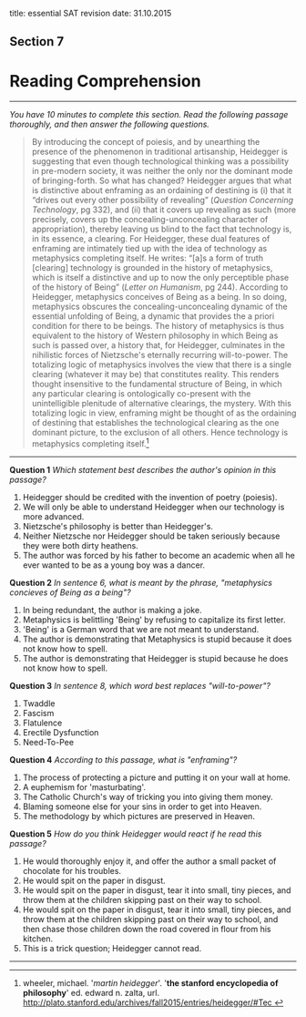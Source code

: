 title: essential SAT revision
date: 31.10.2015

## Section 7

# Reading Comprehension

-----

*You have 10 minutes to complete this section.*
*Read the following passage thoroughly, and then answer the following questions.*


>By introducing the concept of poiesis, and by unearthing the presence of the phenomenon in traditional artisanship, Heidegger is suggesting that even though technological thinking was a possibility in pre-modern society, it was neither the only nor the dominant mode of bringing-forth. So what has changed? Heidegger argues that what is distinctive about enframing as an ordaining of destining is (i) that it “drives out every other possibility of revealing” (*Question Concerning Technology*, pg 332), and (ii) that it covers up revealing as such (more precisely, covers up the concealing-unconcealing character of appropriation), thereby leaving us blind to the fact that technology is, in its essence, a clearing. For Heidegger, these dual features of enframing are intimately tied up with the idea of technology as metaphysics completing itself. He writes: “[a]s a form of truth [clearing] technology is grounded in the history of metaphysics, which is itself a distinctive and up to now the only perceptible phase of the history of Being” (*Letter on Humanism*, pg 244). According to Heidegger, metaphysics conceives of Being as a being. In so doing, metaphysics obscures the concealing-unconcealing dynamic of the essential unfolding of Being, a dynamic that provides the a priori condition for there to be beings. The history of metaphysics is thus equivalent to the history of Western philosophy in which Being as such is passed over, a history that, for Heidegger, culminates in the nihilistic forces of Nietzsche's eternally recurring will-to-power. The totalizing logic of metaphysics involves the view that there is a single clearing (whatever it may be) that constitutes reality. This renders thought insensitive to the fundamental structure of Being, in which any particular clearing is ontologically co-present with the unintelligible plenitude of alternative clearings, the mystery. With this totalizing logic in view, enframing might be thought of as the ordaining of destining that establishes the technological clearing as the one dominant picture, to the exclusion of all others. Hence technology is metaphysics completing itself.[^1]



-------------



**Question 1**
*Which statement best describes the author's opinion in this passage?*

1. Heidegger should be credited with the invention of poetry (poiesis).
2. We will only be able to understand Heidegger when our technology is more advanced.
3. Nietzsche's philosophy is better than Heidegger's.
4. Neither Nietzsche nor Heidegger should be taken seriously because they were both dirty heathens.
5. The author was forced by his father to become an academic when all he ever wanted to be as a young boy was a dancer.

**Question 2**
*In sentence 6, what is meant by the phrase, "metaphysics concieves of Being as a being"?*

1. In being redundant, the author is making a joke.
2. Metaphysics is belittling 'Being' by refusing to capitalize its first letter.
3. 'Being' is a German word that we are not meant to understand.
4. The author is demonstrating that Metaphysics is stupid because it does not know how to spell.
5. The author is demonstrating that Heidegger is stupid because he does not know how to spell.

**Question 3**
*In sentence 8, which word best replaces "will-to-power"?*

1. Twaddle
2. Fascism
3. Flatulence
4. Erectile Dysfunction
4. Need-To-Pee

**Question 4**
*According to this passage, what is "enframing"?*

1. The process of protecting a picture and putting it on your wall at home.
2. A euphemism for 'masturbating'.
3. The Catholic Church's way of tricking you into giving them money.
4. Blaming someone else for your sins in order to get into Heaven.
5. The methodology by which pictures are preserved in Heaven.

**Question 5**
*How do you think Heidegger would react if he read this passage?*

1. He would thoroughly enjoy it, and offer the author a small packet of chocolate for his troubles.
2. He would spit on the paper in disgust.
3. He would spit on the paper in disgust, tear it into small, tiny pieces, and throw them at the children skipping past on their way to school.
4. He would spit on the paper in disgust, tear it into small, tiny pieces, and throw them at the children skipping past on their way to school, and then chase those children down the road covered in flour from his kitchen.
5. This is a trick question; Heidegger cannot read.



--------------

[^1]: wheeler, michael. '*martin heidegger*'. '**the stanford encyclopedia of philosophy**'      ed. edward n. zalta, url. [http://plato.stanford.edu/archives/fall2015/entries/heidegger/#Tec ](http://plato.stanford.edu/archives/fall2015/entries/heidegger/#Tec)